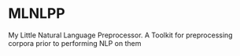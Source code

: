 # MLNLPP
My Little Natural Language Preprocessor. A Toolkit for preprocessing corpora prior to performing NLP on them
